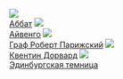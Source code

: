 ![](/books/adv_history/Вальтер%20Скотт/Аббат.jpg)  
[Аббат](/books/adv_history/Вальтер%20Скотт/Аббат)
![](/books/adv_history/Вальтер%20Скотт/Айвенго.jpg)  
[Айвенго](/books/adv_history/Вальтер%20Скотт/Айвенго)
![](/books/adv_history/Вальтер%20Скотт/Граф%20Роберт%20Парижский.jpg)  
[Граф Роберт Парижский](/books/adv_history/Вальтер%20Скотт/Граф%20Роберт%20Парижский)
![](/books/adv_history/Вальтер%20Скотт/Квентин%20Дорвард.jpg)  
[Квентин Дорвард](/books/adv_history/Вальтер%20Скотт/Квентин%20Дорвард)
![](/books/adv_history/Вальтер%20Скотт/Эдинбургская%20темница.jpg)  
[Эдинбургская темница](/books/adv_history/Вальтер%20Скотт/Эдинбургская%20темница)
